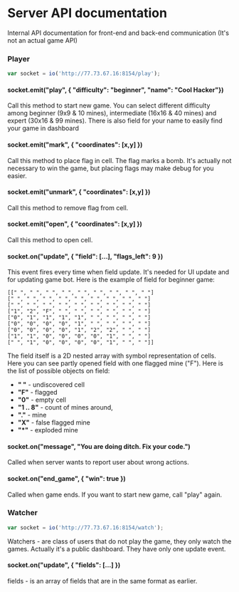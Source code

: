 # Server API documentation
Internal API documentation for front-end and back-end communication (It's not an actual game API)

### Player
```javascript
var socket = io('http://77.73.67.16:8154/play');
```

#### socket.emit("play", { "difficulty": "beginner", "name": "Cool Hacker"})
Call this method to start new game. You can select different difficulty among beginner (9x9 & 10 mines), intermediate (16x16 & 40 mines) and expert (30x16 & 99 mines). There is also field for your name to easily find your game in dashboard

#### socket.emit("mark", { "coordinates": [x,y] })
Call this method to place flag in cell. The flag marks a bomb. It's actually not necessary to win the game, but placing flags may make debug for you easier.

#### socket.emit("unmark", { "coordinates": [x,y] })
Call this method to remove flag from cell. 

#### socket.emit("open", { "coordinates": [x,y] })
Call this method to open cell.

#### socket.on("update", { "field": [...], "flags_left": 9 })
This event fires every time when field update. It's needed for UI update and for updating game bot. Here is the example of field for beginner game:
```
[[" ", " ", " ", " ", " ", " ", " ", " ", " "]
[" ", " ", " ", " ", " ", " ", " ", " ", " "]
[" ", " ", " ", " ", " ", " ", " ", " ", " "]
["1", "2", "F", " ", " ", " ", " ", " ", " "]
["0", "1", "1", "1", "1", " ", " ", " ", " "]
["0", "0", "0", "0", "1", " ", " ", " ", " "]
["0", "0", "0", "0", "1", "2", "2", " ", " "]
["1", "1", "0", "0", "0", "0", "1", " ", " "]
[" ", "1", "0", "0", "0", "0", "1", " ", " "]]
```
The field itself is a 2D nested array with symbol representation of cells. Here you can see partly opened field with one flagged mine ("F"). Here is the list of possible objects on field:
- __" "__ - undiscovered cell
- __"F"__ - flagged
- __"0"__ - empty cell
- __"1 .. 8"__ - count of mines around,
- __"."__ - mine
- __"X"__ - false flagged mine
- __"*"__ - exploded mine

#### socket.on("message", "You are doing ditch. Fix your code.")
Called when server wants to report user about wrong actions.

#### socket.on("end_game", { "win": true })
Called when game ends. If you want to start new game, call "play" again.

### Watcher
```javascript
var socket = io('http://77.73.67.16:8154/watch');
```
Watchers - are class of users that do not play the game, they only watch the games. Actually it's a public dashboard. They have only one update event.

#### socket.on("update", { "fields": [...] })
fields - is an array of fields that are in the same format as earlier.
